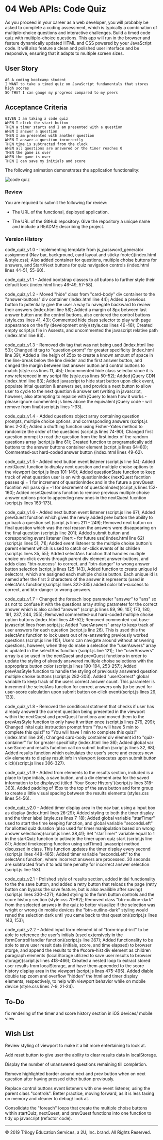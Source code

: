 # 04 Web APIs: Code Quiz

As you proceed in your career as a web developer, you will probably be asked to complete a coding assessment, which is typically a combination of multiple-choice questions and interactive challenges. Build a timed code quiz with multiple-choice questions. This app will run in the browser and feature dynamically updated HTML and CSS powered by your JavaScript code. It will also feature a clean and polished user interface and be responsive, ensuring that it adapts to multiple screen sizes.

## User Story

```
AS A coding bootcamp student
I WANT to take a timed quiz on JavaScript fundamentals that stores high scores
SO THAT I can gauge my progress compared to my peers
```

## Acceptance Criteria

```
GIVEN I am taking a code quiz
WHEN I click the start button
THEN a timer starts and I am presented with a question
WHEN I answer a question
THEN I am presented with another question
WHEN I answer a question incorrectly
THEN time is subtracted from the clock
WHEN all questions are answered or the timer reaches 0
THEN the game is over
WHEN the game is over
THEN I can save my initials and score
```

The following animation demonstrates the application functionality:

![code quiz](./Assets/04-web-apis-homework-demo.gif)

### Review

You are required to submit the following for review:

* The URL of the functional, deployed application.

* The URL of the GitHub repository. Give the repository a unique name and include a README describing the project.

### Version History

code_quiz_v1.0 - Implementing template from js_password_generator assignment (Nav bar, background, card layout and sticky footer)(index.html & style.css); Also added container for questions, multiple choise buttons for answers, and Start/Next buttons for quiz navigation controls (index.html lines 44-51, 55-60). 

code_quiz_v1.1 - Added bootstrap classes to all butons to further style their default look (index.html lines 46-49, 57-58).

code_quiz_v1.2 - Moved "hide" class from "card-body" div container to the "answer-buttons" div container (index.html line 44); Added a previous button to potentially give the user a way to navegate backward to review their answers (index.html line 58); Added a margin of 8px between last answer button and the control buttons, also centered the control buttons (style.css lines 41, 43); Commented hide class selector to play with page appearance on the fly (development only)(style.css lines 46-48); Created empty script.js file in Assests, and uncommented the javascript relative path (index.html line 83).

code_quiz_v1.3 - Removed div tag that was not being used (index.html line 53); Changed id tag to "question-promt" for greater specificity (index.html line 39); Added a line heigh of 25px to create a known amount of space in the line-break below the line divider and the first answer button, and chnged the margin between last answer button and control buttons to match (style.css lines 11, 45); Uncommented hide class selector since it is now referenced in my script file (style.css lines 50-52); Added jQuery CDN (index.html line 83); Added javascript to hide start button upon click event, populate inital question & answers set, and provide a next button to allow user to cycle to the next question & answer set (writing in javascript, however, also attempting to repalce with jQuery to learn how it works - please ignore commented js lines above the equivalent jQuery code - will remove from final)(script.js lines 1-33).

code_quiz_v1.4 - Added questions object array containing question prompts, multiple choice options, and corresponding answers (script.js lines 2-23); Added a shuffling function using Fisher–Yates method to randomize the order of the questions (script.js lines 74-90); Changed first question prompt to read the question from the first index of the random questions array (script.js line 61); Created function to programatically add buttons to the answer buttons container element (script.js lines 64-80); Commented-out hard-coded answer button (index.html lines 49-62).

code_quiz_v1.5 - Added next button event listener (script.js line 54); Added nextQuest function to display next question and multiple choise options to the viewport (script.js lines 101-149); Added questionState function to keep track of what question user is on with questionIndex (nextQuest fucntion passes qi = 1 for increment of questionIndex and in the future a prevQuest fucntion will pass qi = -1 for decrement of questionIndex)(script.js lines 152-160); Added resetQuestions function to remove previous multiple choise answer options prior to appending new ones in the nextQuest fucntion (script.js lines 163-173).

code_quiz_v1.6 - Added next button event listener (script.js line 67); Added prevQuest function which gives the newly added prev button the ability to go back a question set (script.js lines 211 - 249); Removed next button on final question which was the real reason the answers were disappearing on the final question (script.js line 201); Added submit button and coresponding event listener (inert - for future use)(index.html line 62)(script.js lines 51, 71); Added event listener to the multiple choise button's parent element which is used to catch on-click events of its childen (script.js lines 35, 55); Added selectAns function that handles multiple choice on-click events through parent div element answer-buttons, and adds class "btn-success" to correct, and "btn-danger" to wrong answer button selection (script.js lines 125-143), Added function to create unique id selectors, which are assigned each multiple choise button. Each unique id is named after the first 3 characters of the answer it represents (used in selectAns function)(script.js lines 322-335) added color btn-success to correct, and btn-danger to wrong answers.

code_quiz_v1.7 - Changed the foreach loop parameter "answer" to "ans" so as not to confuse it with the questions array string parameter for the correct answer which is also called "answer" (script.js lines 89, 96, 107, 173, 180, 191, 237, 244, 255); Removed commented-out hard-coded multiple choise option buttons (index.html lines 49-52); Removed commented-out base-javascript lines from script.js; Added "userAnswers" array to keep track of user answers for each question (script.js line 26). This is used this the selectAns function to lock users out of re-answering previously worked questions (script.js line 115); Users can navigate around without answering questions, however, when they do make a selection the "userAswers" array is updated in the selectAns function (script.js line 121); The "userAnswers" array is also used in the nextQuest and prevQuest functions in order to update the styling of already answered multiple choise selections with the appropriate button color (script.js lines 190-194, 253-257); Added prevAnsStyle function to handle the styling of previously answered question multiple choise buttons (script.js 282-303). Added "userCorrect" global variable to keep track of the users correct answer count. This parameter is increment the selectAns function for correct answers only (to be used for user-score calculation upon submit button on-click event)(script.js lines 29, 133).

code_quiz_v1.8 - Removed the conditional statment that checks if user has already answerd the current question being presented in the viewport within the nextQuest and prevQuest functions and moved them to the prevAnsStyle function to only have it written once (script.js lines 279, 299); Changed inital quiz instruction prompt from "You will have 5 min to complete this quiz!" to "You will have 1 min to complete this quiz!" (index.html line 39); Changed card-body container div element id to "quiz-container" for for greater specificity (index.html line 36); Added global var userScore and results fucntion call on submit button (script.js lines 32, 68); Added results function which calculates the user's socre and creates new div elements to display result info in viewport (executes upon submit button click)(script.js lines 306-327).

code_quiz_v1.9 - Added from elements to the results section, included is a place to type intials, a save button, and a div element area for the saved information to be displayed (titled 'Your Score History')(script.js lines 318-363). Added padding of 15px to the top of the save button and form group to create a little visual spacing between the results elements (styles.css lines 54-56).

code_quiz_v2.0 - Added timer display area in the nav bar, using a input box as display (index.html lines 26-29); Added styling to both the timer display and the timer label (style.css lines 7-18); Added global variable "starTimer" used to start the time keeping function, and global variable "secondsLeft" for allotted quiz duration (also used for timer manipulation based on wrong answer selections)(script.js lines 38,41); Set "starTimer" variable equal to 1 in the startQuiz function to activate the timer upon quiz start (script.js line 81); Added timekeeping function using setTime() javascript method discussed in class. This function updates the timer display every second (script.js lines 448-485); Added timer variable "secondsLeft" to the selectAns function, where incorrect answers are processed. 30 seconds are subtracted from it to add time penalty for incorrect answer selection (script.js line 153).

code_quiz_v2.1 - Polished style of results section, added initial functionality to the the save button, and added a retry button that reloads the page (retry button can bypass the save feature, but is also availible after saving)(script.js lines 330-427); Added styling to the form button controls and the score history section (style.css 70-82); Removed class "btn-outline-dark" from the selected answes in the quiz to better visualize if the selection was wright or wrong (in mobile devices the "btn-outline-dark" styling would rened the selection dark until you came back to that question)(script.js lines 143, 153);

code_quiz_v2.2 - Added input form element id of "form-input-init" to be able to reference the user's initials (used extensively in the formControlHandler function)(script.js line 367); Added functionality to be able to save user result data (initials, score, and time elapsed) to browser storge, and append the results to the #score-hist div element as children paragraph elements (localStorage utilized to save user results to browser storage)(script.js lines 418-466); Created a nested loop to extract stored user results from localStorage, and have them appended to the score history display area in the viewport (script.js lines 475-495). Added diable double tap zoom and overflow "hidden" the html and timer display elements, respectively, to help with viewport behavior while on mobile device (style.css lines 7-9, 21-24). 

## To-Do

fix rendering of the timer and score history section in iOS devices/ mobile view

## Wish List

Review styling of viewport to make it a bit more entertaining to look at.

Add reset button to give user the ability to clear results data in localStorage. 

Display the number of unanswered questions remaining till completion.

Remove highlighted border around next and prev button when on next question after having pressed either button previously.

Replace control buttons event listeners with one event listener, using the parent class "controls". Better practice, moving forward, as it is less taxing on memory and cleaner to debug/ look at.

Consolidate the "foreach" loops that create the multiple choise buttons within startQuiz, nextQuest, and prevQuest functions into one function to tidy up javascript (refactor code). 

- - -
© 2019 Trilogy Education Services, a 2U, Inc. brand. All Rights Reserved.
